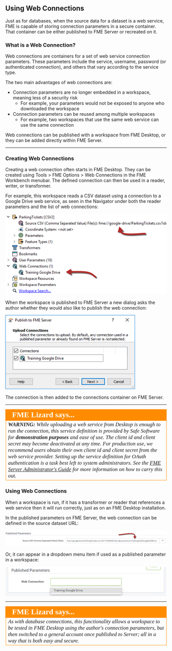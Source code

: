 ## Using Web Connections

Just as for databases, when the source data for a dataset is a web service, FME is capable of storing connection parameters in a secure container. That container can be either published to FME Server or recreated on it.

### What is a Web Connection? ###

Web connections are containers for a set of web service connection parameters. These parameters include the service, username, password (or authenticated connection), and others that vary according to the service type.

The two main advantages of web connections are:

- Connection parameters are no longer embedded in a workspace, meaning less of a security risk
	- For example, your parameters would not be exposed to anyone who downloaded the workspace
- Connection parameters can be reused among multiple workspaces
	- For example, two workspaces that use the same web service can use the same connection

Web connections can be published with a workspace from FME Desktop, or they can be added directly within FME Server.

---

### Creating Web Connections ###

Creating a web connection often starts in FME Desktop. They can be created using Tools &gt; FME Options &gt; Web Connections in the FME Workbench menubar. The defined connection can then be used in a reader, writer, or transformer.

For example, this workspace reads a CSV dataset using a connection to a Google Drive web service, as seen in the Navigator under both the reader parameters and the list of web connections:

![](./Images/Img2.006.WebConnectionInWB.png)

When the workspace is published to FME Server a new dialog asks the author whether they would also like to publish the web connection:

![](./Images/Img2.007.WebConnectionInWiz.png)


The connection is then added to the connections container on FME Server.

---

<!--Person X Says Section-->

<table style="border-spacing: 0px">
<tr>
<td style="vertical-align:middle;background-color:darkorange;border: 2px solid darkorange">
<i class="fa fa-quote-left fa-lg fa-pull-left fa-fw" style="color:white;padding-right: 12px;vertical-align:text-top"></i>
<span style="color:white;font-size:x-large;font-weight: bold;font-family:serif">FME Lizard says...</span>
</td>
</tr>

<tr>
<td style="border: 1px solid darkorange">
<span style="font-family:serif; font-style:italic; font-size:larger">
<strong>WARNING:</strong> While uploading a web service from Desktop is enough to run the connection, this service definition is provided by Safe Software for <strong>demonstration purposes</strong> and ease of use. The client id and client secret may become deactivated at any time. For production use, we recommend users obtain their own client id and client secret from the web service provider. Setting up the service definition for OAuth authentication is a task best left to system administrators. See the <a href="https://docs.safe.com/fme/html/FME_Server_Documentation/Content/AdminGuide/Planning-Access-to-Web-Services.htm?Highlight=oauth">FME Server Administrator's Guide</a> for more information on how to carry this out.
</span>
</td>
</tr>
</table>


### Using Web Connections ###

When a workspace is run, if it has a transformer or reader that references a web service then it will run correctly, just as on an FME Desktop installation.

In the published parameters on FME Server, the web connection can be defined in the source dataset URL:

![](./Images/Img2.008.UsingAWebConnection.png)

Or, it can appear in a dropdown menu item if used as a published parameter in a workspace: 

![](./Images/Img2.032.WebConnectionPublishParameter.png)

---

<!--Person X Says Section-->

<table style="border-spacing: 0px">
<tr>
<td style="vertical-align:middle;background-color:darkorange;border: 2px solid darkorange">
<i class="fa fa-quote-left fa-lg fa-pull-left fa-fw" style="color:white;padding-right: 12px;vertical-align:text-top"></i>
<span style="color:white;font-size:x-large;font-weight: bold;font-family:serif">FME Lizard says...</span>
</td>
</tr>

<tr>
<td style="border: 1px solid darkorange">
<span style="font-family:serif; font-style:italic; font-size:larger">
As with database connections, this functionality allows a workspace to be tested in FME Desktop using the author's connection parameters, but then switched to a general account once published to Server; all in a way that is both easy and secure.
</span>
</td>
</tr>
</table>

